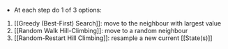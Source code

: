 - At each step do 1 of 3 options:
1. [[Greedy (Best-First) Search]]: move to the neighbour with largest value
2. [[Random Walk Hill-Climbing]]: move to a random neighbour
3. [[Random-Restart Hill Climbing]]: resample a new current [[State(s)]]
